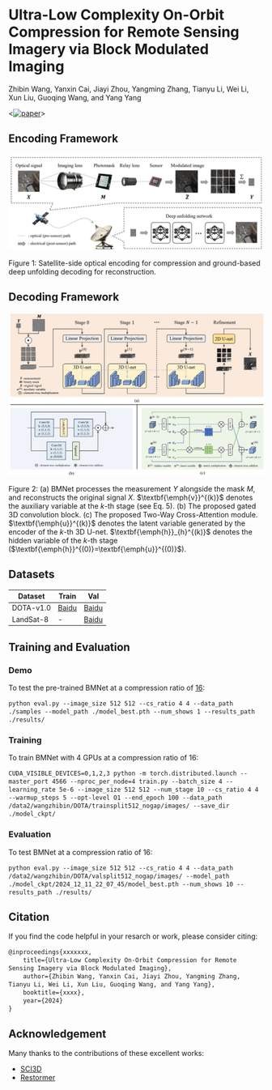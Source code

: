 # Ultra-Low Complexity On-Orbit Compression for Remote Sensing Imagery via Block Modulated Imaging
Zhibin Wang, Yanxin Cai, Jiayi Zhou, Yangming Zhang, Tianyu Li, Wei Li, Xun Liu, Guoqing Wang, and Yang Yang

<[![paper](https://img.shields.io/badge/arXiv-Paper-<COLOR>.svg)]()>


## Encoding Framework
![encode](fig/encode.jpg)

Figure 1: Satellite-side optical encoding for compression and ground-based deep unfolding decoding for reconstruction.

## Decoding Framework
![decode](fig/decode.jpg)

Figure 2: (a) BMNet processes the measurement $Y$ alongside the mask $M$, and reconstructs the original signal $X$. $\textbf{\emph{v}}^{(k)}$ denotes the auxiliary variable at the $k$-th stage (see Eq. 5). (b) The proposed gated 3D convolution block. (c) The proposed Two-Way Cross-Attention module.  $\textbf{\emph{u}}^{(k)}$ denotes the latent variable generated by the encoder of the $k$-th 3D U-net. $\textbf{\emph{h}}_{h}^{(k)}$ denotes the hidden variable of the $k$-th stage ($\textbf{\emph{h}}^{(0)}=\textbf{\emph{u}}^{(0)}$).

## Datasets
<table>
    <thead>
        <tr>
            <th>Dataset</th>
            <th>Train</th>
            <th>Val</th>
        </tr>
    </thead>
    <tbody>
        <tr>
            <td>DOTA-v1.0</td>
            <td><a href="https://pan.baidu.com/s/1WR8CfBlG7lVlexVKkeYBDA?pwd=izw7">Baidu</a></td>
            <td><a href="https://pan.baidu.com/s/1Y3SXLfyJsrPaKl8RkWq8MA?pwd=csts">Baidu</a></td>
        </tr>
        <tr>
            <td>LandSat-8</td>
            <td>-</td>
            <td><a href="https://pan.baidu.com/s/10hODPzK__8aTA4PHAPmxbg?pwd=x9xa">Baidu</a></td>
        </tr>
    </tbody>
</table>

## Training and Evaluation
### Demo
To test the pre-trained BMNet at a compression ratio of [16](https://pan.baidu.com/s/1DLOvUp-uMy2IqsyOeqOAlQ?pwd=y0dy):
```
python eval.py --image_size 512 512 --cs_ratio 4 4 --data_path ./samples --model_path ./model_best.pth --num_shows 1 --results_path ./results/
```

### Training
To train BMNet with 4 GPUs at a compression ratio of 16:
```
CUDA_VISIBLE_DEVICES=0,1,2,3 python -m torch.distributed.launch --master_port 4566 --nproc_per_node=4 train.py --batch_size 4 --learning_rate 5e-6 --image_size 512 512 --num_stage 10 --cs_ratio 4 4 --warmup_steps 5 --opt-level O1 --end_epoch 100 --data_path /data2/wangzhibin/DOTA/trainsplit512_nogap/images/ --save_dir ./model_ckpt/
```

### Evaluation
To test BMNet at a compression ratio of 16:
```
python eval.py --image_size 512 512 --cs_ratio 4 4 --data_path /data2/wangzhibin/DOTA/valsplit512_nogap/images/ --model_path ./model_ckpt/2024_12_11_22_07_45/model_best.pth --num_shows 10 --results_path ./results/
```

## Citation
If you find the code helpful in your resarch or work, please consider citing:

    @inproceedings{xxxxxxx,
        title={Ultra-Low Complexity On-Orbit Compression for Remote Sensing Imagery via Block Modulated Imaging}, 
        author={Zhibin Wang, Yanxin Cai, Jiayi Zhou, Yangming Zhang, Tianyu Li, Wei Li, Xun Liu, Guoqing Wang, and Yang Yang},
        booktitle={xxxx},
        year={2024}
    }

## Acknowledgement
Many thanks to the contributions of these excellent works:
- [SCI3D](https://github.com/jianzhangcs/SCI3D) 
- [Restormer](https://github.com/swz30/Restormer)
